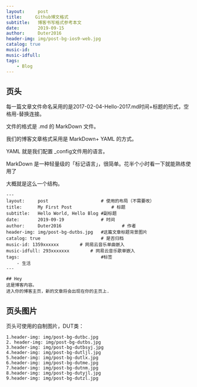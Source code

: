 ```yaml
---
layout:     post
title:     Github博文格式
subtitle:   博客书写格式参考本文
date:       2019-09-15
author:     Duter2016
header-img: img/post-bg-ios9-web.jpg
catalog: true
music-id: 
music-idfull: 
tags:
    - Blog
---
```


## 页头

每一篇文章文件命名采用的是2017-02-04-Hello-2017.md时间+标题的形式，空格用-替换连接。

文件的格式是 .md 的 MarkDown 文件。

我们的博客文章格式采用是 MarkDown+ YAML 的方式。

YAML 就是我们配置 _config文件用的语言。

MarkDown 是一种轻量级的「标记语言」，很简单。花半个小时看一下就能熟练使用了

大概就是这么一个结构。

```
---
layout:     post   				    # 使用的布局（不需要改）
title:      My First Post 				# 标题 
subtitle:   Hello World, Hello Blog #副标题
date:       2019-09-19 				# 时间
author:     Duter2016 						# 作者
header-img: img/post-bg-dutbs.jpg 	#这篇文章标题背景图片
catalog: true 						# 是否归档
music-id: 1359xxxxxx        # 网易云音乐单曲嵌入
music-idfull: 293xxxxxxx        # 网易云音乐歌单嵌入
tags:								#标签
    - 生活
---

## Hey
这是博客内容。
进入你的博客主页，新的文章将会出现在你的主页上.
```


##  页头图片
页头可使用的自制图片，DUT类：
```
1.header-img: img/post-bg-dutbc.jpg	
2. header-img: img/post-bg-dutbs.jpg	
3.header-img: img/post-bg-dutbsyj.jpg	
4.header-img: img/post-bg-dutljl.jpg	
5.header-img: img/post-bg-dutlx.jpg	
6.header-img: img/post-bg-dutme.jpg	
7.header-img: img/post-bg-dutnm.jpg	
8.header-img: img/post-bg-dutyjl.jpg	
9.header-img: img/post-bg-dutzl.jpg
```
